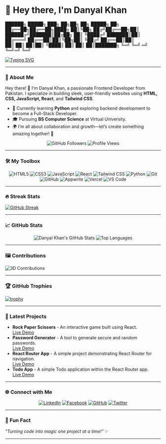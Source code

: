 # 👋 Hey there, I'm **Danyal Khan**  

██████╗ █████╗ ███╗ ██╗██╗ ██╗ █████╗ ██╗  
██╔══██╗██╔══██╗████╗ ██║╚██╗ ██╔╝██╔══██╗██║  
██████╔╝███████║██╔██╗ ██║ ╚████╔╝ ███████║██║  
██╔═══╝ ██╔══██║██║╚██╗██║ ╚██╔╝ ██╔══██║██║  
██║ ██║ ██║██║ ╚████║ ██║ ██║ ██║███████╗ ╚═╝ ╚═╝ ═╝ ╚═╝═╝ ╚═╝  

[![Typing SVG](https://readme-typing-svg.herokuapp.com?size=32&vCenter=true&width=760&lines=Front+End+Developer+from+Pakistan;Passionate+About+Building+Web+Applications)](https://git.io/typing-svg)

---

### 🌟 About Me  
Hey there! 👋 I'm Danyal Khan, a passionate Frontend Developer from Pakistan. I specialize in building sleek, user-friendly websites using **HTML, CSS, JavaScript, React**, and **Tailwind CSS**.  

- 🌱 Currently learning **Python** and exploring backend development to become a Full-Stack Developer.  
- 🎓 Pursuing **BS Computer Science** at Virtual University.  
- 🌍 I’m all about collaboration and growth—let’s create something amazing together! 🚀  

<p align="center">
  <img src="https://img.shields.io/github/followers/CodeWithDanyal?style=social" alt="GitHub Followers" />
  <img src="https://komarev.com/ghpvc/?username=CodeWithDanyal&style=flat&color=blue" alt="Profile Views" />
</p>

---

### 🛠️ My Toolbox  
<p align="center">
  <img src="https://img.shields.io/badge/HTML5-%23E34F26.svg?style=flat&logo=html5&logoColor=white" alt="HTML5" />
  <img src="https://img.shields.io/badge/CSS3-%231572B6.svg?style=flat&logo=css3&logoColor=white" alt="CSS3" />
  <img src="https://img.shields.io/badge/JavaScript-%23F7DF1E.svg?style=flat&logo=javascript&logoColor=black" alt="JavaScript" />
  <img src="https://img.shields.io/badge/React-%2361DAFB.svg?style=flat&logo=react&logoColor=black" alt="React" />
  <img src="https://img.shields.io/badge/TailwindCSS-%2306B6D4.svg?style=flat&logo=tailwind-css&logoColor=white" alt="Tailwind CSS" />
  <img src="https://img.shields.io/badge/Python-%233776AB.svg?style=flat&logo=python&logoColor=white" alt="Python" />
  <img src="https://img.shields.io/badge/Git-%23F05033.svg?style=flat&logo=git&logoColor=white" alt="Git" />
  <img src="https://img.shields.io/badge/GitHub-%23181717.svg?style=flat&logo=github&logoColor=white" alt="GitHub" />
  <img src="https://img.shields.io/badge/Appwrite-%2300C1D4.svg?style=flat&logo=appwrite&logoColor=white" alt="Appwrite" />
  <img src="https://img.shields.io/badge/Vercel-%23000000.svg?style=flat&logo=vercel&logoColor=white" alt="Vercel" />
  <img src="https://img.shields.io/badge/VS%20Code-%23007ACC.svg?style=flat&logo=visualstudiocode&logoColor=white" alt="VS Code" />
</p>

---

### 🔥 Streak Stats  
[![GitHub Streak](https://github-readme-streak-stats.herokuapp.com?user=CodeWithDanyal&theme=radical)](https://git.io/streak-stats)

---

### 📈 GitHub Stats  
<p align="center">
  <img src="https://github-readme-stats.vercel.app/api?username=CodeWithDanyal&show_icons=true&theme=radical" alt="Danyal Khan's GitHub Stats" />
  <img src="https://github-readme-stats.vercel.app/api/top-langs/?username=CodeWithDanyal&layout=compact&theme=radical" alt="Top Languages" />
</p>

---

### 🖼️ Contributions  
![3D Contributions](https://ghchart.rshah.org/CodeWithDanyal)

---

### 🏆 GitHub Trophies  
[![trophy](https://github-profile-trophy.vercel.app/?username=CodeWithDanyal&theme=onedark)](https://github.com/CodeWithDanyal)

---

### 📝 Latest Projects
- **Rock Paper Scissors** - An interactive game built using React.  
  [Live Demo](https://rock-paper-scissor-seven-kappa.vercel.app/)
- **Password Generator** - A tool to generate secure and random passwords.  
  [Live Demo](https://passwordgenerator-rho-orpin.vercel.app/)
- **React Router App** - A simple project demonstrating React Router for navigation.  
  [Live Demo](https://react-router-delta-ten.vercel.app/)
- **Todo App** - A simple Todo application within the React Router app.  
  [Live Demo](https://react-router-delta-ten.vercel.app/projects/todo)

---

### 🌐 Connect with Me  
<p align="center">
  <a href="https://www.linkedin.com/in/danyal-khan-836a02331" target="_blank"><img src="https://img.shields.io/badge/LinkedIn-%230A66C2.svg?style=flat&logo=linkedin&logoColor=white" alt="LinkedIn" /></a>
  <a href="https://www.facebook.com/profile.php?id=61550478280417" target="_blank"><img src="https://img.shields.io/badge/Facebook-%231877F2.svg?style=flat&logo=facebook&logoColor=white" alt="Facebook" /></a>
  <a href="https://github.com/CodeWithDanyal" target="_blank"><img src="https://img.shields.io/badge/GitHub-%23181717.svg?style=flat&logo=github&logoColor=white" alt="GitHub" /></a>
  <a href="https://x.com/codewithdanyal?t=6Te6khMkHaNEzIP1Lq_6lw&s=08" target="_blank"><img src="https://img.shields.io/badge/Twitter-%231DA1F2.svg?style=flat&logo=twitter&logoColor=white" alt="Twitter" /></a>
</p>

---

### 🚀 Fun Fact  
_"Turning code into magic one project at a time!"_ ✨  

---
